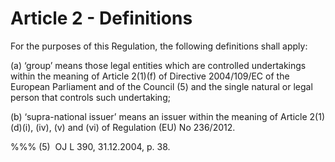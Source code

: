 # Article 2 - Definitions


For the purposes of this Regulation, the following definitions shall apply:

(a) ‘group’ means those legal entities which are controlled undertakings within the meaning of Article 2(1)(f) of Directive 2004/109/EC of the European Parliament and of the Council (5) and the single natural or legal person that controls such undertaking;

(b) ‘supra-national issuer’ means an issuer within the meaning of Article 2(1)(d)(i), (iv), (v) and (vi) of Regulation (EU) No 236/2012.

%%% (5)  OJ L 390, 31.12.2004, p. 38.
